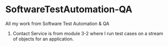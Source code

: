 # SoftwareTestAutomation-QA
All my work from Software Test Automation &amp; QA

1. Contact Service is from module 3-2 where I run test cases on a stream of objects for an application.
